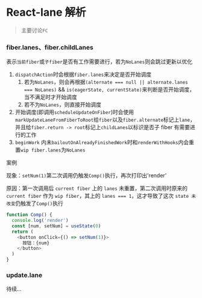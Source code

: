 # React-lane 解析

> 主要讨论`FC`

### fiber.lanes、fiber.childLanes

表示`当前fiber`或`子fiber`是否有工作需要进行，若为`NoLanes`则会跳过更新以优化

1. `dispatchAction`时会根据`fiber.lanes`来决定是否开始调度
   1. 若为`NoLanes`，则会再根据`(alternate === null || alternate.lanes === NoLanes)` && `is(eagerState, currentState)`来判断是否开始调度，当不满足时才开始调度
   2. 若不为`NoLanes`，则直接开始调度
2. 开始调度(即调用`scheduleUpdateOnFiber`)时会使用`markUpdateLaneFromFiberToRoot`给`fiber`以及`fiber.alternate`标记上`lane`，并且给`fiber.return -> root`标记上`childLanes`以标识是否子 fiber 有需要进行的工作
3. `beginWork` 内未`bailoutOnAlreadyFinishedWork`时和`renderWithHooks`内会重置`wip fiber.lanes`为`NoLanes`

案例

现象：`setNum(1)`第二次调用仍触发`Comp()`执行，再次打印出'render'

原因：第一次调用后 `current fiber` 上的 `lanes` 未重置，第二次调用时原来的 `current fiber` 作为 `wip fiber`，其上的 `lanes === 1`，这才导致了这次 `state 未改变`仍触发了`Comp()`执行

```ts
function Comp() {
  console.log('render')
  const [num, setNum] = useState(0)
  return (
    <button onClick={() => setNum(1)}>
      按钮：{num}
    </button>
  )
}
```

### update.lane

待续...
